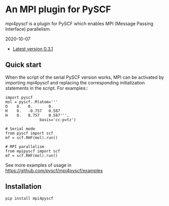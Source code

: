 An MPI plugin for PySCF
=======================

mpi4pyscf is a plugin for PySCF which enables MPI (Message Passing Interface) parallelism.

2020-10-07

* [Latest version 0.3.1](https://github.com/mpipyscf/mpipyscf/releases/tag/v0.3.1)

Quick start
-----------

When the script of the serial PySCF version works, MPI can be activated by
importing mpi4pyscf and replacing the corresponding initialization statements in
the script. For examples::
```
import pyscf
mol = pyscf..M(atom='''
O    0.   0.       0.
H    0.   -0.757   0.587
H    0.   0.757    0.587''',
               basis='cc-pvtz')

# Serial mode
from pyscf import scf
mf = scf.RHF(mol).run()

# MPI parallelism
from mpipyscf import scf
mf = scf.RHF(mol).run()
```

See more examples of usage in https://github.com/pyscf/mpi4pyscf/examples

Installation
------------

```
pip install mpi4pyscf
```

